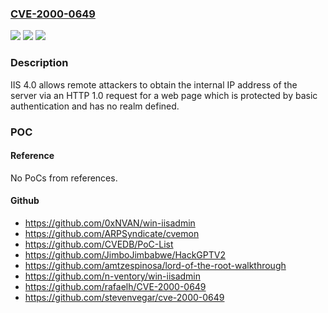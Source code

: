### [CVE-2000-0649](https://cve.mitre.org/cgi-bin/cvename.cgi?name=CVE-2000-0649)
![](https://img.shields.io/static/v1?label=Product&message=n%2Fa&color=blue)
![](https://img.shields.io/static/v1?label=Version&message=n%2Fa&color=blue)
![](https://img.shields.io/static/v1?label=Vulnerability&message=n%2Fa&color=brighgreen)

### Description

IIS 4.0 allows remote attackers to obtain the internal IP address of the server via an HTTP 1.0 request for a web page which is protected by basic authentication and has no realm defined.

### POC

#### Reference
No PoCs from references.

#### Github
- https://github.com/0xNVAN/win-iisadmin
- https://github.com/ARPSyndicate/cvemon
- https://github.com/CVEDB/PoC-List
- https://github.com/JimboJimbabwe/HackGPTV2
- https://github.com/amtzespinosa/lord-of-the-root-walkthrough
- https://github.com/n-ventory/win-iisadmin
- https://github.com/rafaelh/CVE-2000-0649
- https://github.com/stevenvegar/cve-2000-0649


